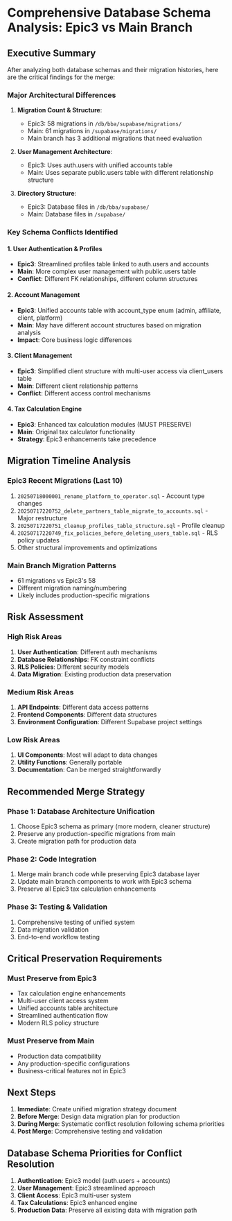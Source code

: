 # Comprehensive Database Schema Analysis: Epic3 vs Main Branch

## Executive Summary

After analyzing both database schemas and their migration histories, here are the critical findings for the merge:

### Major Architectural Differences

1. **Migration Count & Structure**:
   - Epic3: 58 migrations in `/db/bba/supabase/migrations/`
   - Main: 61 migrations in `/supabase/migrations/`
   - Main branch has 3 additional migrations that need evaluation

2. **User Management Architecture**:
   - Epic3: Uses auth.users with unified accounts table
   - Main: Uses separate public.users table with different relationship structure

3. **Directory Structure**:
   - Epic3: Database files in `/db/bba/supabase/`
   - Main: Database files in `/supabase/`

### Key Schema Conflicts Identified

#### 1. User Authentication & Profiles
- **Epic3**: Streamlined profiles table linked to auth.users and accounts
- **Main**: More complex user management with public.users table
- **Conflict**: Different FK relationships, different column structures

#### 2. Account Management  
- **Epic3**: Unified accounts table with account_type enum (admin, affiliate, client, platform)
- **Main**: May have different account structures based on migration analysis
- **Impact**: Core business logic differences

#### 3. Client Management
- **Epic3**: Simplified client structure with multi-user access via client_users table
- **Main**: Different client relationship patterns
- **Conflict**: Different access control mechanisms

#### 4. Tax Calculation Engine
- **Epic3**: Enhanced tax calculation modules (MUST PRESERVE)
- **Main**: Original tax calculator functionality
- **Strategy**: Epic3 enhancements take precedence

## Migration Timeline Analysis

### Epic3 Recent Migrations (Last 10)
1. `20250718000001_rename_platform_to_operator.sql` - Account type changes
2. `20250717220752_delete_partners_table_migrate_to_accounts.sql` - Major restructure
3. `20250717220751_cleanup_profiles_table_structure.sql` - Profile cleanup
4. `20250717220749_fix_policies_before_deleting_users_table.sql` - RLS policy updates
5. Other structural improvements and optimizations

### Main Branch Migration Patterns
- 61 migrations vs Epic3's 58
- Different migration naming/numbering
- Likely includes production-specific migrations

## Risk Assessment

### High Risk Areas
1. **User Authentication**: Different auth mechanisms
2. **Database Relationships**: FK constraint conflicts
3. **RLS Policies**: Different security models
4. **Data Migration**: Existing production data preservation

### Medium Risk Areas  
1. **API Endpoints**: Different data access patterns
2. **Frontend Components**: Different data structures
3. **Environment Configuration**: Different Supabase project settings

### Low Risk Areas
1. **UI Components**: Most will adapt to data changes
2. **Utility Functions**: Generally portable
3. **Documentation**: Can be merged straightforwardly

## Recommended Merge Strategy

### Phase 1: Database Architecture Unification
1. Choose Epic3 schema as primary (more modern, cleaner structure)
2. Preserve any production-specific migrations from main
3. Create migration path for production data

### Phase 2: Code Integration  
1. Merge main branch code while preserving Epic3 database layer
2. Update main branch components to work with Epic3 schema
3. Preserve all Epic3 tax calculation enhancements

### Phase 3: Testing & Validation
1. Comprehensive testing of unified system
2. Data migration validation
3. End-to-end workflow testing

## Critical Preservation Requirements

### Must Preserve from Epic3
- Tax calculation engine enhancements
- Multi-user client access system
- Unified accounts table architecture
- Streamlined authentication flow
- Modern RLS policy structure

### Must Preserve from Main
- Production data compatibility
- Any production-specific configurations
- Business-critical features not in Epic3

## Next Steps

1. **Immediate**: Create unified migration strategy document
2. **Before Merge**: Design data migration plan for production
3. **During Merge**: Systematic conflict resolution following schema priorities
4. **Post Merge**: Comprehensive testing and validation

## Database Schema Priorities for Conflict Resolution

1. **Authentication**: Epic3 model (auth.users + accounts)
2. **User Management**: Epic3 streamlined approach
3. **Client Access**: Epic3 multi-user system
4. **Tax Calculations**: Epic3 enhanced engine
5. **Production Data**: Preserve all existing data with migration path